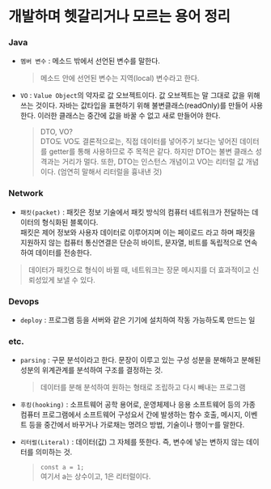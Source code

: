 # 개발하며 헷갈리거나 모르는 용어 정리

### Java
* `멤버 변수` : 메소드 밖에서 선언된 변수를 말한다.
    > 메소드 안에 선언된 변수는 지역(local) 변수라고 한다.

* `VO` : `Value Object`의 약자로 값 오브젝트이다. 값 오브젝트는 말 그대로 값을 위해 쓰는 것이다. 자바는 값타입을 표현하기 위해 불변클래스(readOnly)를 만들어 사용한다. 이러한 클래스는 중간에 값을 바꿀 수 없고 새로 만들어야 한다.
    > DTO, VO?   
DTO도 VO도 결론적으로는, 직접 데이터를 넣어주기 보다는 넣어진 데이터를 getter를 통해 사용하므로 주 목적은 같다. 하지만 DTO는 불변 클래스 성격과는 거리가 멀다. 또한, DTO는 인스턴스 개념이고 VO는 리터럴 값 개념이다. (엄연히 말해서 리터럴을 흉내낸 것)

### Network
* `패킷(packet)` : 패킷은 정보 기술에서 패킷 방식의 컴퓨터 네트워크가 전달하는 데이터의 형식화된 블록이다.  
패킷은 제어 정보와 사용자 데이터로 이루어지며 이는 페이로드 라고 하며
패킷을 지원하지 않는 컴퓨터 통신연결은 단순히 바이트, 문자열, 비트를 독립적으로 연속하여 데이터를 전송한다.  
> 데이터가 패킷으로 형식이 바뀔 때, 네트워크는 장문 메시지를 더 효과적이고 신뢰성있게 보낼 수 있다.

### Devops
* `deploy` : 프로그램 등을 서버와 같은 기기에 설치하여 작동 가능하도록 만드는 일

### etc.
* `parsing` : 구문 분석이라고 한다. 문장이 이루고 있는 구성 성분을 분해하고 분해된 성분의 위계관계를 분석하여 구조를 결정하는 것.
    > 데이터를 분해 분석하여 원하는 형태로 조립하고 다시 빼내는 프로그램

* `후킹(hooking)` : 소프트웨어 공학 용어로, 운영체제나 응용 소프트웨어 등의 가종 컴퓨터 프로그램에서 소프트웨어 구성요서 간에 발생하는 함수 호출, 메시지, 이벤트 등을 중간에서 바꾸거나 가로채는 명려으 방법, 기술이나 행이ㅜ를 말한다.

* `리터럴(Literal)` : 데이터(값) 그 자체를 뜻한다. 즉, 변수에 넣는 변하지 않는 데이터를 의미하는 것.
    > `const a = 1;`  
    여기서 a는 상수이고, 1은 리터럴이다. 